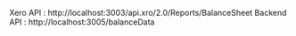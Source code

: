 Xero API : http://localhost:3003/api.xro/2.0/Reports/BalanceSheet
Backend API : http://localhost:3005/balanceData
